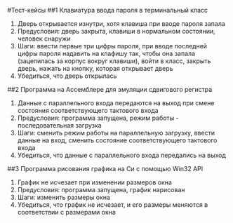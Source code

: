 #Тест-кейсы
##1 Клавиатура ввода пароля в терминальный класс
1. Дверь открывается изнутри, хотя клавиша при вводе пароля запала
2. Предусловия: дверь закрыта, клавиши в нормальном состоянии, человек снаружи
3. Шаги: ввести первые три цифры пароля, при вводе последней цифры пароля надавить на клафишу так, чтобы она запала (зацепилась за корпус вокруг клавиши), войти в класс, закрыть дверь, нажать на кнопку, которая открывает дверь
4. Убедиться, что дверь открылась

##2 Программа на Ассемблере для эмуляции сдвигового регистра
1. Данные с параллельного входа передаются на выход при смене состояния соответствующего тактового входа
2. Предусловия: программа запущена, режим работы - последовательная загрузка
3. Шаги: сменить режим работы на параллельную загрузку, ввести данные на вход, сменить состояние соответствующего тактового входа
4. Убедиться, что данные с параллельного входа передались на выход

##3 Программа рисования графика на Си с помощью Win32 API
1. График не исчезает при изменении размеров окна
2. Предусловия: программа запущена, график нарисован
3. Шаги: изменить размеры окна
4. Убедиться, что график не исчезает, и его размеры меняются в соответствии с размерами окна
